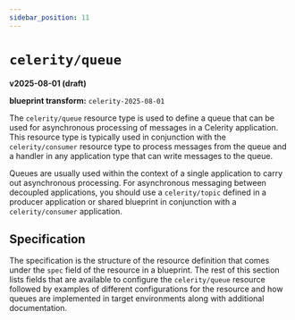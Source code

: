 ```yaml
---
sidebar_position: 11
---
```


# `celerity/queue`

**v2025-08-01 (draft)**

**blueprint transform:** `celerity-2025-08-01`

The `celerity/queue` resource type is used to define a queue that can be used for asynchronous processing of messages in a Celerity application. This resource type is typically used in conjunction with the `celerity/consumer` resource type to process messages from the queue and a handler in any application type that can write messages to the queue.

Queues are usually used within the context of a single application to carry out asynchronous processing. For asynchronous messaging between decoupled applications, you should use a `celerity/topic` defined in a producer application or shared blueprint in conjunction with a `celerity/consumer` application.

## Specification

The specification is the structure of the resource definition that comes under the `spec` field of the resource in a blueprint.
The rest of this section lists fields that are available to configure the `celerity/queue` resource followed by examples of different configurations for the resource and how queues are implemented in target environments along with additional documentation.
